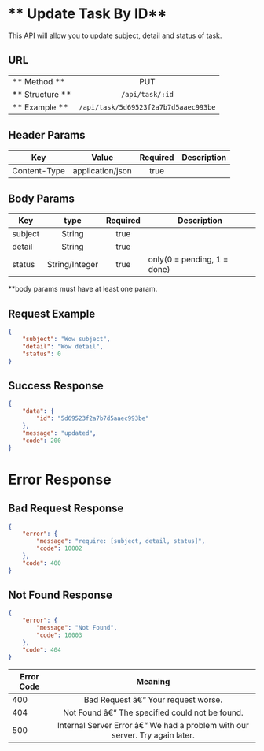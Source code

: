 # ** Update Task By ID**

This API will allow you to update subject, detail and status of task.

## URL

|||
| ---------------- | :--------------------------------------------------------------: |
|** Method **      |PUT                                                               |
|** Structure **   |`/api/task/:id`                                                   |
|** Example **     |`/api/task/5d69523f2a7b7d5aaec993be`                              |

## Header Params

|Key                  |Value                   |Required      |Description |
| ------------------- | :--------------------: | :----------: | ---------- |
| Content-Type        | application/json       |  true        |            |

## Body Params

|Key                  |type                    |Required      |Description |
| ------------------- | :--------------------: | :----------: | ---------- |
|subject              | String                 |true          |            |
|detail               | String                 |true          |            |
|status               | String/Integer         |true          |only(0 = pending, 1 = done)  |

**body params must have at least one param.
 
## Request Example
```json
{
    "subject": "Wow subject",
    "detail": "Wow detail",
    "status": 0
}
```

## Success Response
```json
{
    "data": {
        "id": "5d69523f2a7b7d5aaec993be"
    },
    "message": "updated",
    "code": 200
}
```

# Error Response
## Bad Request Response
```json
{
    "error": {
        "message": "require: [subject, detail, status]",
        "code": 10002
    },
    "code": 400
}
```

## Not Found Response
```json
{
    "error": {
        "message": "Not Found",
        "code": 10003
    },
    "code": 404
}
```

|Error Code   |Meaning                                                                        |
| ----------- | :-------------------------------------------------------------------------:   |
|400          |	Bad Request â€“ Your request worse.                                           |
|404          |	Not Found â€“ The specified could not be found.                               |
|500          |	Internal Server Error â€“ We had a problem with our server. Try again later.  |
